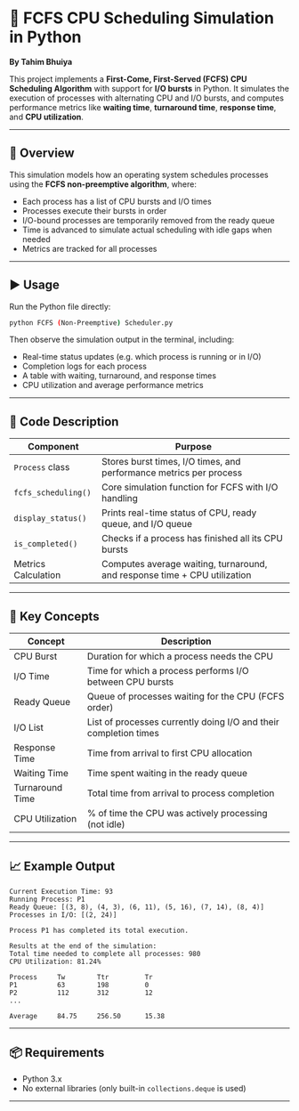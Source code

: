 # 🧮 FCFS CPU Scheduling Simulation in Python  
**By Tahim Bhuiya**

This project implements a **First-Come, First-Served (FCFS) CPU Scheduling Algorithm** with support for **I/O bursts** in Python. It simulates the execution of processes with alternating CPU and I/O bursts, and computes performance metrics like **waiting time**, **turnaround time**, **response time**, and **CPU utilization**.

---

## 📜 Overview

This simulation models how an operating system schedules processes using the **FCFS non-preemptive algorithm**, where:

- Each process has a list of CPU bursts and I/O times  
- Processes execute their bursts in order  
- I/O-bound processes are temporarily removed from the ready queue  
- Time is advanced to simulate actual scheduling with idle gaps when needed  
- Metrics are tracked for all processes

---

## ▶️ Usage

Run the Python file directly:

```bash
python FCFS (Non-Preemptive) Scheduler.py
```

Then observe the simulation output in the terminal, including:

- Real-time status updates (e.g. which process is running or in I/O)  
- Completion logs for each process  
- A table with waiting, turnaround, and response times  
- CPU utilization and average performance metrics

---

## 🧠 Code Description

| Component                  | Purpose                                                                 |
|---------------------------|-------------------------------------------------------------------------|
| `Process` class           | Stores burst times, I/O times, and performance metrics per process       |
| `fcfs_scheduling()`       | Core simulation function for FCFS with I/O handling                      |
| `display_status()`        | Prints real-time status of CPU, ready queue, and I/O queue               |
| `is_completed()`          | Checks if a process has finished all its CPU bursts                      |
| Metrics Calculation       | Computes average waiting, turnaround, and response time + CPU utilization|

---

## 🔧 Key Concepts

| Concept           | Description                                                                 |
|-------------------|-----------------------------------------------------------------------------|
| CPU Burst         | Duration for which a process needs the CPU                                  |
| I/O Time          | Time for which a process performs I/O between CPU bursts                    |
| Ready Queue       | Queue of processes waiting for the CPU (FCFS order)                         |
| I/O List          | List of processes currently doing I/O and their completion times            |
| Response Time     | Time from arrival to first CPU allocation                                   |
| Waiting Time      | Time spent waiting in the ready queue                                       |
| Turnaround Time   | Total time from arrival to process completion                               |
| CPU Utilization   | % of time the CPU was actively processing (not idle)                        |

---


## 📈 Example Output

```
Current Execution Time: 93
Running Process: P1
Ready Queue: [(3, 8), (4, 3), (6, 11), (5, 16), (7, 14), (8, 4)]
Processes in I/O: [(2, 24)]

Process P1 has completed its total execution.

Results at the end of the simulation:
Total time needed to complete all processes: 980
CPU Utilization: 81.24%

Process     Tw        Ttr         Tr        
P1          63        198         0         
P2          112       312         12        
...

Average     84.75     256.50      15.38
```

---

## 📦 Requirements

- Python 3.x  
- No external libraries (only built-in `collections.deque` is used)

---